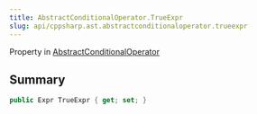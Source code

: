 ```yaml
---
title: AbstractConditionalOperator.TrueExpr
slug: api/cppsharp.ast.abstractconditionaloperator.trueexpr
---
```

Property in [AbstractConditionalOperator](/api/cppsharp/ast/abstractconditionaloperator)

## Summary



```csharp
public Expr TrueExpr { get; set; }
```

